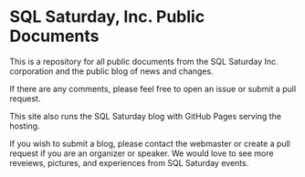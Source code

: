 # SQL Saturday, Inc. Public Documents

This is a repository for all public documents from the SQL Saturday Inc. corporation and the public blog of news and changes.

If there are any comments, please feel free to open an issue or submit a pull request.

This site also runs the SQL Saturday blog with GitHub Pages serving the hosting.

If you wish to submit a blog, please contact the webmaster or create a pull request if you are an organizer or speaker. We would love to see more reveiews, pictures, and experiences from SQL Saturday events.